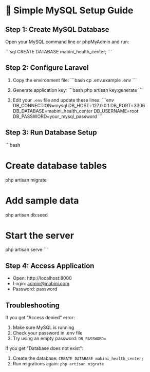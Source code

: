 # 🚀 Simple MySQL Setup Guide

## Step 1: Create MySQL Database

Open your MySQL command line or phpMyAdmin and run:

\`\`\`sql
CREATE DATABASE mabini_health_center;
\`\`\`

## Step 2: Configure Laravel

1. Copy the environment file:
\`\`\`bash
cp .env.example .env
\`\`\`

2. Generate application key:
\`\`\`bash
php artisan key:generate
\`\`\`

3. Edit your `.env` file and update these lines:
\`\`\`env
DB_CONNECTION=mysql
DB_HOST=127.0.0.1
DB_PORT=3306
DB_DATABASE=mabini_health_center
DB_USERNAME=root
DB_PASSWORD=your_mysql_password
\`\`\`

## Step 3: Run Database Setup

\`\`\`bash
# Create database tables
php artisan migrate

# Add sample data
php artisan db:seed

# Start the server
php artisan serve
\`\`\`

## Step 4: Access Application

- Open: http://localhost:8000
- Login: admin@mabini.com
- Password: password

## Troubleshooting

If you get "Access denied" error:
1. Make sure MySQL is running
2. Check your password in .env file
3. Try using an empty password: `DB_PASSWORD=`

If you get "Database does not exist":
1. Create the database: `CREATE DATABASE mabini_health_center;`
2. Run migrations again: `php artisan migrate`
